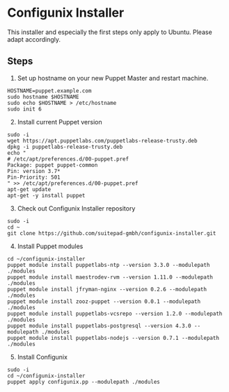 # Configunix Installer

This installer and especially the first steps only apply to Ubuntu. Please adapt
accordingly.

## Steps

1. Set up hostname on your new Puppet Master and restart machine.

  ```shell
  HOSTNAME=puppet.example.com
  sudo hostname $HOSTNAME
  sudo echo $HOSTNAME > /etc/hostname
  sudo init 6
  ```

2. Install current Puppet version

  ```shell
  sudo -i
  wget https://apt.puppetlabs.com/puppetlabs-release-trusty.deb
  dpkg -i puppetlabs-release-trusty.deb
  echo "
  # /etc/apt/preferences.d/00-puppet.pref
  Package: puppet puppet-common
  Pin: version 3.7*
  Pin-Priority: 501
  " >> /etc/apt/preferences.d/00-puppet.pref
  apt-get update
  apt-get -y install puppet
  ```

3. Check out Configunix Installer repository

  ```shell
  sudo -i
  cd ~
  git clone https://github.com/suitepad-gmbh/configunix-installer.git
  ```

4. Install Puppet modules

  ```shell
  cd ~/configunix-installer
  puppet module install puppetlabs-ntp --version 3.3.0 --modulepath ./modules
  puppet module install maestrodev-rvm --version 1.11.0 --modulepath ./modules
  puppet module install jfryman-nginx --version 0.2.6 --modulepath ./modules
  puppet module install zooz-puppet --version 0.0.1 --modulepath ./modules
  puppet module install puppetlabs-vcsrepo --version 1.2.0 --modulepath ./modules
  puppet module install puppetlabs-postgresql --version 4.3.0 --modulepath ./modules
  puppet module install puppetlabs-nodejs --version 0.7.1 --modulepath ./modules
  ```

5. Install Configunix

  ```shell
  sudo -i
  cd ~/configunix-installer
  puppet apply configunix.pp --modulepath ./modules
  ```
